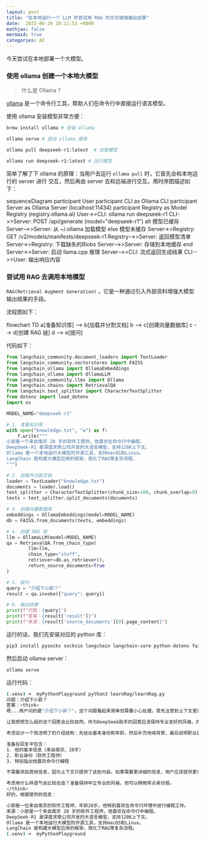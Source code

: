 ```yaml
---
layout: post
title: "在本地运行一个 LLM 并尝试用 RAG 的方式增强输出结果"
date:  2025-06-29 10:11:53 +0800
mathjax: false
mermaid: true
categories: AI
---
```


今天尝试在本地部署一个大模型。

### 使用 ollama 创建一个本地大模型
> 什么是 Ollama？

[ollama](https://github.com/ollama/ollama) 是一个命令行工具，帮助人们在命令行中直接运行语言模型。

使用 ollama 安装模型非常方便：
```sh
brew install ollama # 安装 ollama

ollama serve # 启动 ollama 服务

ollama pull deepseek-r1:latest  # 拉取模型

ollama run deepseek-r1:latest # 运行模型
```

简单了解了下 ollama 的原理：当用户去运行 `ollama pull` 时，它首先会和本地运行的 server 进行
交互，然后再由 server 去和远端进行交互。用时序图描述如下：

<div class="mermaid">
sequenceDiagram
participant User
    participant CLI as Ollama CLI
    participant Server as Ollama Server (localhost:11434)
participant Registry as Model Registry (registry.ollama.ai)
    User->>CLI: ollama run deepseek-r1
    CLI->>Server: POST /api/generate (model="deepseek-r1")
    alt 模型已缓存
    Server-->>Server: 从 ~/.ollama 加载模型
    else 模型未缓存
    Server->>Registry: GET /v2/models/manifests/deepseek-r1
    Registry-->>Server: 返回模型清单
    Server->>Registry: 下载缺失的Blobs
    Server-->>Server: 存储到本地缓存
    end
    Server->>Server: 启动 llama.cpp 推理
    Server-->>CLI: 流式返回生成结果
    CLI-->>User: 输出响应内容
</div>

### 尝试用 RAG 去调用本地模型

`RAG(Retrieval Augment Generation)` ，它是一种通过引入外部资料增强大模型输出结果的手段。

流程图如下：

<div class="mermaid">
flowchart TD
    a[准备知识库] --> b[加载并分割文档]
    b --> c[创建向量数据库]
    c --> d[创建 RAG 链]
    d --> e[提问]
</div>

代码如下：
```py
from langchain_community.document_loaders import TextLoader
from langchain_community.vectorstores import FAISS
from langchain_ollama import OllamaEmbeddings
from langchain_ollama import OllamaLLM
from langchain_community.llms import Ollama
from langchain.chains import RetrievalQA
from langchain.text_splitter import CharacterTextSplitter
from dotenv import load_dotenv
import os

MODEL_NAME="deepseek-r1"

# 1. 准备知识库
with open("knowledge.txt", "w") as f:
    f.write("""
小郭是一个来自南京 28 岁的软件工程师，他喜欢在命令行中编程。
DeepSeek-R1 是深度求索公司开发的大语言模型，支持128K上下文。
Ollama 是一个本地运行大模型的开源工具，支持macOS和Linux。
LangChain 是构建大模型应用的框架，简化了RAG等复杂流程。
""")

# 2. 加载并分割文档
loader = TextLoader("knowledge.txt")
documents = loader.load()
text_splitter = CharacterTextSplitter(chunk_size=100, chunk_overlap=0)
texts = text_splitter.split_documents(documents)

# 3. 创建向量数据库
embeddings = OllamaEmbeddings(model=MODEL_NAME)
db = FAISS.from_documents(texts, embeddings)

# 4. 创建 RAG 链
llm = OllamaLLM(model=MODEL_NAME)
qa = RetrievalQA.from_chain_type(
        llm=llm,
        chain_type="stuff",
        retriever=db.as_retriever(),
        return_source_documents=True
)

# 5. 提问
query = "介绍下小郭？"
result = qa.invoke({"query": query})

# 6. 输出结果
print(f"问题：{query}")
print(f"答案：{result['result']}")
print(f"来源：{result['source_documents'][0].page_content}")
```

运行的话，我们先安装对应的 python 库：
```sh
pip3 install pysocks socksio langchain langchain-core python-dotenv faiss-cpu langchain-community langchain-ollama
```

然后启动 ollama server：
```sh
ollama serve
```

运行代码：
```sh
(.venv) ➜  myPythonPlayground python3 learnRag/learnRag.py
问题：介绍下小郭？
答案：<think>
嗯...用户问的是"介绍下小郭？"，这个问题看起来简单但需要小心处理。首先注意到上下文里只有一句关于小郭的信 息："小郭是一个来自南京28岁的软件工程师，他喜欢在命令行中编程。"

让我想想怎么组织这个回答会比较自然。作为DeepSeek助手的回答应该保持专业友好的风格，同时要基于提供的信息。

考虑设计一个简洁明了的介绍结构：先给出基本身份和年龄，然后补充地域背景，最后说明职业偏好吗？这样可以让用户对小郭有个完整的印象。

准备在回复中包含：
1. 他的基本信息（来自南京、28岁）
2. 职业身份（软件工程师）
3. 特别指出他喜欢命令行编程

不需要添加其他信息，因为上下文只提供了这些内容。如果需要更详细的信息，用户应该提供更多背景。

考虑用什么样语气会比较合适？准备保持中立专业的风格，但可以稍微带点亲切感。
</think>
好的，根据提供的信息：

小郭是一位来自南京的软件工程师，年龄28岁。他特别喜欢在命令行环境中进行编程工作。
来源：小郭是一个来自南京 28 岁的软件工程师，他喜欢在命令行中编程。
DeepSeek-R1 是深度求索公司开发的大语言模型，支持128K上下文。
Ollama 是一个本地运行大模型的开源工具，支持macOS和Linux。
LangChain 是构建大模型应用的框架，简化了RAG等复杂流程。
(.venv) ➜  myPythonPlayground
```
